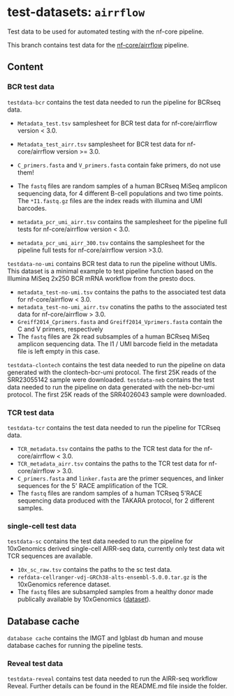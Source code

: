 # test-datasets: `airrflow`

Test data to be used for automated testing with the nf-core pipeline.

This branch contains test data for the [nf-core/airrflow](https://github.com/nf-core/airrflow) pipeline.

## Content

### BCR test data

`testdata-bcr` contains the test data needed to run the pipeline for BCRseq data.

- `Metadata_test.tsv` samplesheet for BCR test data for nf-core/airrflow version < 3.0.
- `Metadata_test_airr.tsv` samplesheet for BCR test data for nf-core/airrflow version >= 3.0.
- `C_primers.fasta` and `V_primers.fasta` contain fake primers, do not use them!
- The `fastq` files are random samples of a human BCRseq MiSeq amplicon sequencing data, for 4 different B-cell populations and two time points. The `*I1.fastq.gz` files are the index reads with illumina and UMI barcodes.

- `metadata_pcr_umi_airr.tsv` contains the samplesheet for the pipeline full tests for nf-core/airrflow version < 3.0.
- `metadata_pcr_umi_airr_300.tsv` contains the samplesheet for the pipeline full tests for nf-core/airrflow version >3.0.

`testdata-no-umi` contains BCR test data to run the pipeline without UMIs. This dataset is a minimal example to test pipeline function based on the Illumina MiSeq 2x250 BCR mRNA workflow from the presto docs.

- `metadata_test-no-umi.tsv` contains the paths to the associated test data for nf-core/airrflow < 3.0.
- `metadata_test-no-umi_airr.tsv` conatins the paths to the associated test data for nf-core/airrflow > 3.0.
- `Greiff2014_Cprimers.fasta` and `Greiff2014_Vprimers.fasta` contain the C and
  V primers, respectively
- The `fastq` files are 2k read subsamples of a human BCRseq MiSeq amplicon
  sequencing data. The I1 / UMI barcode field in the metadata file is left empty
  in this case.

`testdata-clontech` contains the test data needed to run the pipeline on data generated with the clontech-bcr-umi protocol. The first 25K reads of the SRR23055142 sample were downloaded.
`testdata-neb` contains the test data needed to run the pipeline on data generated with the neb-bcr-umi protocol. The first 25K reads of the SRR4026043 sample were downloaded.

### TCR test data

`testdata-tcr` contains the test data needed to run the pipeline for TCRseq data.

- `TCR_metadata.tsv` contains the paths to the TCR test data for the nf-core/airrflow < 3.0.
- `TCR_metadata_airr.tsv` contains the paths to the TCR test data for nf-core/airrflow > 3.0.
- `C_primers.fasta` and `linker.fasta` are the primer sequences, and linker sequences for the 5' RACE amplification of the TCR.
- The `fastq` files are random samples of a human TCRseq 5'RACE sequencing data produced with the TAKARA protocol, for 2 different samples.

### single-cell test data

`testdata-sc` contains the test data needed to run the pipeline for 10xGenomics derived single-cell AIRR-seq data, currently only test data wit TCR sequences are available.

- `10x_sc_raw.tsv` contains the paths to the sc test data.
- `refdata-cellranger-vdj-GRCh38-alts-ensembl-5.0.0.tar.gz` is the 10xGenomics reference dataset.
- The `fastq` files are subsampled samples from a healthy donor made publically available by 10xGenomics ([dataset](https://www.10xgenomics.com/datasets/human-t-cells-from-a-healthy-donor-1-k-cells-multi-v-2-2-standard-5-0-0)).

## Database cache

`database cache` contains the IMGT and Igblast db human and mouse database caches for running the pipeline tests.

### Reveal test data

`testdata-reveal` contains test data needed to run the AIRR-seq workflow Reveal. Further details can be found in the README.md file inside the folder.
